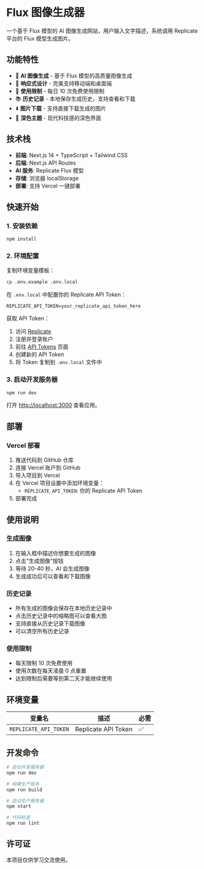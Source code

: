 # Flux 图像生成器

一个基于 Flux 模型的 AI 图像生成网站，用户输入文字描述，系统调用 Replicate 平台的 Flux 模型生成图片。

## 功能特性

- 🎨 **AI 图像生成** - 基于 Flux 模型的高质量图像生成
- 📱 **响应式设计** - 完美支持移动端和桌面端
- 🔢 **使用限制** - 每日 10 次免费使用限制
- 📚 **历史记录** - 本地保存生成历史，支持查看和下载
- ⬇️ **图片下载** - 支持直接下载生成的图片
- 🌙 **深色主题** - 现代科技感的深色界面

## 技术栈

- **前端**: Next.js 14 + TypeScript + Tailwind CSS
- **后端**: Next.js API Routes
- **AI 服务**: Replicate Flux 模型
- **存储**: 浏览器 localStorage
- **部署**: 支持 Vercel 一键部署

## 快速开始

### 1. 安装依赖

```bash
npm install
```

### 2. 环境配置

复制环境变量模板：

```bash
cp .env.example .env.local
```

在 `.env.local` 中配置你的 Replicate API Token：

```env
REPLICATE_API_TOKEN=your_replicate_api_token_here
```

获取 API Token：
1. 访问 [Replicate](https://replicate.com)
2. 注册并登录账户
3. 前往 [API Tokens](https://replicate.com/account/api-tokens) 页面
4. 创建新的 API Token
5. 将 Token 复制到 `.env.local` 文件中

### 3. 启动开发服务器

```bash
npm run dev
```

打开 [http://localhost:3000](http://localhost:3000) 查看应用。

## 部署

### Vercel 部署

1. 推送代码到 GitHub 仓库
2. 连接 Vercel 账户到 GitHub
3. 导入项目到 Vercel
4. 在 Vercel 项目设置中添加环境变量：
   - `REPLICATE_API_TOKEN`: 你的 Replicate API Token
5. 部署完成

## 使用说明

### 生成图像

1. 在输入框中描述你想要生成的图像
2. 点击"生成图像"按钮
3. 等待 20-40 秒，AI 会生成图像
4. 生成成功后可以查看和下载图像

### 历史记录

- 所有生成的图像会保存在本地历史记录中
- 点击历史记录中的缩略图可以查看大图
- 支持直接从历史记录下载图像
- 可以清空所有历史记录

### 使用限制

- 每天限制 10 次免费使用
- 使用次数在每天凌晨 0 点重置
- 达到限制后需要等到第二天才能继续使用

## 环境变量

| 变量名 | 描述 | 必需 |
|--------|------|------|
| `REPLICATE_API_TOKEN` | Replicate API Token | ✅ |

## 开发命令

```bash
# 启动开发服务器
npm run dev

# 构建生产版本
npm run build

# 启动生产服务器
npm start

# 代码检查
npm run lint
```

## 许可证

本项目仅供学习交流使用。
